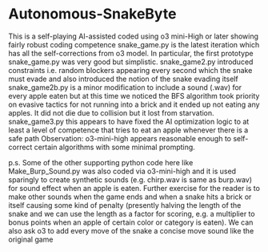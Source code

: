 # Autonomous-SnakeByte
This is a self-playing AI-assisted coded using o3 mini-High or later showing fairly robust coding competence
snake_game<ver>.py is the latest iteration which has all the self-corrections from o3 model.
In particular, the first prototype snake_game.py was very good but simplistic.
snake_game2.py introduced constraints i.e. random blockers appearing every second which the snake must evade and also introduced the notion of the snake evading itself 
snake_game2b.py is a minor modification to include a sound (.wav) for every apple eaten but at this time we noticed the BFS algorithm took priority on evasive tactics for not running into a brick and it ended up not eating any apples. It did not die due to collision but it lost from starvation.
snake_game3.py this appears to have fixed the AI optimization logic to at least a level of competence that tries to eat an apple whenever there is a safe path 
Observation: o3-mini-high appears reasonable enough to self-correct certain algorithms with some minimal prompting.

p.s. Some of the other supporting python code here like Make_Burp_Sound.py was also coded via o3-mini-high and it is used sparingly to create synthetic sounds (e.g. chirp.wav is same as burp.wav) for sound effect when an apple is eaten.
Further exercise for the reader is to make other sounds when the game ends and when a snake hits a brick or itself causing some kind of penalty (presently halving the length of the snake and we can use the length as a factor for scoring, e.g. a multiplier to bonus points when an apple of certain color or category is eaten).
We can also ask o3 to add every move of the snake a concise move sound like the original game
